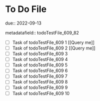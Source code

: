 # To Do File

due:: 2022-09-13

metadatafield:: todoTestFile_609_82

- [ ] Task of todoTestFile_609 1 [[Query me]]
- [ ] Task of todoTestFile_609 2 [[Query me]]
- [ ] Task of todoTestFile_609 3
- [ ] Task of todoTestFile_609 4
- [ ] Task of todoTestFile_609 5
- [ ] Task of todoTestFile_609 6
- [ ] Task of todoTestFile_609 7
- [ ] Task of todoTestFile_609 8
- [ ] Task of todoTestFile_609 9
- [ ] Task of todoTestFile_609 10